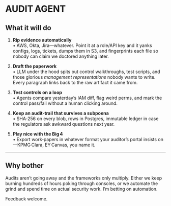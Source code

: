 # AUDIT AGENT

## What it will do

1. **Rip evidence automatically**  
   • AWS, Okta, Jira—whatever. Point it at a role/API key and it yanks configs, logs, tickets, dumps them in S3, and fingerprints each file so nobody can claim we doctored anything later.  

2. **Draft the paperwork**  
   • LLM under the hood spits out control walkthroughs, test scripts, and those glorious *management representations* nobody wants to write. Every paragraph links back to the raw artifact it came from.  

3. **Test controls on a loop**  
   • Agents compare yesterday’s IAM diff, flag weird perms, and mark the control pass/fail without a human clicking around.  

4. **Keep an audit‑trail that survives a subpoena**  
   • SHA‑256 on every blob, rows in Postgres, immutable ledger in case the regulators ask awkward questions next year.  

5. **Play nice with the Big 4**  
   • Export work‑papers in whatever format your auditor’s portal insists on—KPMG Clara, EY Canvas, you name it.

---

## Why bother

Audits aren’t going away and the frameworks only multiply. Either we keep burning hundreds of hours poking through consoles, or we automate the grind and spend time on actual security work. I’m betting on automation.

Feedback welcome.
